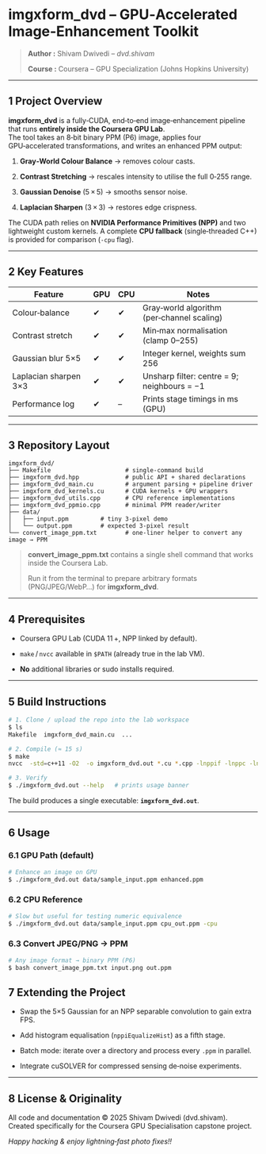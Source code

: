 # imgxform_dvd – GPU‑Accelerated Image‑Enhancement Toolkit

> **Author :** Shivam Dwivedi – _dvd.shivam_
> 
> **Course :** Coursera – GPU Specialization (Johns Hopkins University)

----------

## 1 Project Overview

**imgxform_dvd** is a fully‑CUDA, end‑to‑end image‑enhancement pipeline that runs **entirely inside the Coursera GPU Lab**.  
The tool takes an 8‑bit binary PPM (P6) image, applies four GPU‑accelerated transformations, and writes an enhanced PPM output:

1.  **Gray‑World Colour Balance** → removes colour casts.
    
2.  **Contrast Stretching** → rescales intensity to utilise the full 0‑255 range.
    
3.  **Gaussian Denoise** (5 × 5) → smooths sensor noise.
    
4.  **Laplacian Sharpen** (3 × 3) → restores edge crispness.
    

The CUDA path relies on **NVIDIA Performance Primitives (NPP)** and two lightweight custom kernels. A complete **CPU fallback** (single‑threaded C++) is provided for comparison (`-cpu` flag).

----------

## 2 Key Features

| Feature               | GPU | CPU | Notes                                                  |
|-----------------------|-----|-----|---------------------------------------------------------|
| Colour‑balance        | ✔   | ✔   | Gray‑world algorithm (per‑channel scaling)             |
| Contrast stretch      | ✔   | ✔   | Min‑max normalisation (clamp 0–255)                    |
| Gaussian blur 5×5     | ✔   | ✔   | Integer kernel, weights sum 256                        |
| Laplacian sharpen 3×3 | ✔   | ✔   | Unsharp filter: centre = 9; neighbours = −1            |     |
| Performance log       | ✔   | –   | Prints stage timings in ms (GPU)                       

----------

## 3 Repository Layout

```
imgxform_dvd/
├── Makefile                     # single‑command build
├── imgxform_dvd.hpp             # public API + shared declarations
├── imgxform_dvd_main.cu         # argument parsing + pipeline driver
├── imgxform_dvd_kernels.cu      # CUDA kernels + GPU wrappers
├── imgxform_dvd_utils.cpp       # CPU reference implementations
├── imgxform_dvd_ppmio.cpp       # minimal PPM reader/writer
├── data/
│   ├── input.ppm         # tiny 3‑pixel demo
│   └── output.ppm        # expected 3‑pixel result
└── convert_image_ppm.txt        # one‑liner helper to convert any image → PPM

```

> **convert_image_ppm.txt** contains a single shell command that works inside the Coursera Lab.
> 
> Run it from the terminal to prepare arbitrary formats (PNG/JPEG/WebP…) for **imgxform_dvd**.

----------

## 4 Prerequisites

-   Coursera GPU Lab (CUDA 11 +, NPP linked by default).
    
-   `make` / `nvcc` available in `$PATH` (already true in the lab VM).
    
-   **No** additional libraries or sudo installs required.
    

----------

## 5 Build Instructions

```bash
# 1. Clone / upload the repo into the lab workspace
$ ls
Makefile  imgxform_dvd_main.cu  ...

# 2. Compile (≈ 15 s)
$ make
nvcc  -std=c++11 -O2  -o imgxform_dvd.out *.cu *.cpp -lnppif -lnppc -lnppisu

# 3. Verify
$ ./imgxform_dvd.out --help   # prints usage banner

```

The build produces a single executable: **`imgxform_dvd.out`**.

----------

## 6 Usage

### 6.1 GPU Path (default)

```bash
# Enhance an image on GPU
$ ./imgxform_dvd.out data/sample_input.ppm enhanced.ppm

```


### 6.2 CPU Reference

```bash
# Slow but useful for testing numeric equivalence
$ ./imgxform_dvd.out data/sample_input.ppm cpu_out.ppm -cpu

```

### 6.3 Convert JPEG/PNG → PPM

```bash
# Any image format → binary PPM (P6)
$ bash convert_image_ppm.txt input.png out.ppm

```

## 7 Extending the Project

-   Swap the 5×5 Gaussian for an NPP separable convolution to gain extra FPS.
    
-   Add histogram equalisation (`nppiEqualizeHist`) as a fifth stage.
    
-   Batch mode: iterate over a directory and process every `.ppm` in parallel.
    
-   Integrate cuSOLVER for compressed sensing de‑noise experiments.
    

----------

## 8 License & Originality

All code and documentation © 2025 Shivam Dwivedi (dvd.shivam).  
Created specifically for the Coursera GPU Specialisation capstone project.

_Happy hacking & enjoy lightning‑fast photo fixes!!_

